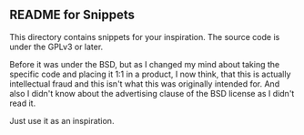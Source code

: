 README for Snippets
-------------------

This directory contains snippets for your inspiration.
The source code is under the GPLv3 or later. 

Before it was under the BSD, but as I changed my mind about 
taking the specific code and placing it 1:1 in a product, 
I now think, that this is actually intellectual fraud and 
this isn't what this was originally intended for. 
And also I didn't know about the advertising clause of the BSD
license as I didn't read it. 

Just use it as an inspiration.
